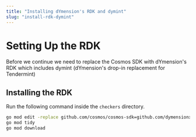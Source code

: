```yaml
---
title: "Installing dYmension's RDK and dymint"
slug: "install-rdk-dymint"
---
```


# Setting Up the RDK

Before we continue we need to replace the Cosmos SDK with dYmension's RDK which includes dymint (dYmension's drop-in replacement for Tendermint)

## Installing the RDK

Run the following command inside the `checkers` directory.

```sh
go mod edit -replace github.com/cosmos/cosmos-sdk=github.com/dymensionxyz/rdk@ffe24a21eca363c3b33266aaadda079c5f15d244
go mod tidy
go mod download
```

